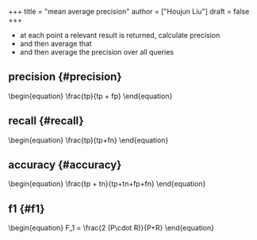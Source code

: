 +++
title = "mean average precision"
author = ["Houjun Liu"]
draft = false
+++

-   at each point a relevant result is returned, calculate precision
-   and then average that
-   and then average the precision over all queries


## precision {#precision}

\begin{equation}
\frac{tp}{tp + fp}
\end{equation}


## recall {#recall}

\begin{equation}
\frac{tp}{tp+fn}
\end{equation}


## accuracy {#accuracy}

\begin{equation}
\frac{tp + tn}{tp+tn+fp+fn}
\end{equation}


## f1 {#f1}

\begin{equation}
F\_1 = \frac{2 (P\cdot R)}{P+R}
\end{equation}
